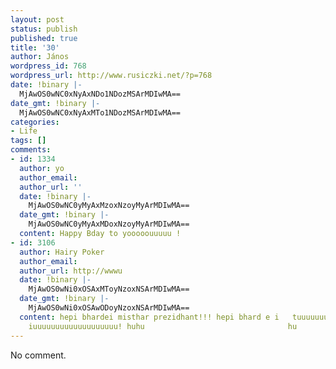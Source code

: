 ```yaml
---
layout: post
status: publish
published: true
title: '30'
author: János
wordpress_id: 768
wordpress_url: http://www.rusiczki.net/?p=768
date: !binary |-
  MjAwOS0wNC0xNyAxNDo1NDozMSArMDIwMA==
date_gmt: !binary |-
  MjAwOS0wNC0xNyAxMTo1NDozMSArMDIwMA==
categories:
- Life
tags: []
comments:
- id: 1334
  author: yo
  author_email: 
  author_url: ''
  date: !binary |-
    MjAwOS0wNC0yMyAxMzoxNzoyMyArMDIwMA==
  date_gmt: !binary |-
    MjAwOS0wNC0yMyAxMDoxNzoyMyArMDIwMA==
  content: Happy Bday to yooooouuuuu !
- id: 3106
  author: Hairy Poker
  author_email: 
  author_url: http://wwwu
  date: !binary |-
    MjAwOS0wNi0xOSAxMToyNzoxNSArMDIwMA==
  date_gmt: !binary |-
    MjAwOS0wNi0xOSAwODoyNzoxNSArMDIwMA==
  content: hepi bhardei misthar prezidhant!!! hepi bhard e i   tuuuuuuuuuuuuuuuuuuuuuu
    iuuuuuuuuuuuuuuuuuuu! huhu                                hu                      bhu
---
```

<p>No comment.</p>
